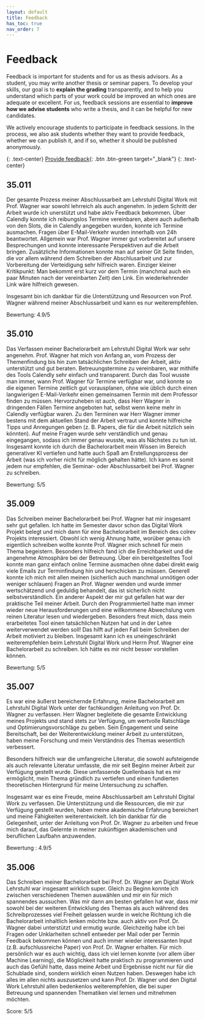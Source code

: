 ```yaml
---
layout: default
title: Feedback
has_toc: true
nav_order: 7
---
```


# Feedback

Feedback is important for students and for us as thesis advisors.
As a student, you may write another thesis or seminar papers. To develop your skills, our goal is to **explain the grading** transparently, and to help you understand which parts of your work could be improved an which ones are adequate or excellent.
For us, feedback sessions are essential to **improve how we advise students** who write a thesis, and it can be helpful for new candidates. 

We actively encourage students to participate in feedback sessions. In the process, we also ask students whether they want to provide feedback, whether we can publish it, and if so, whether it should be published anonymously.

{: .text-center}
[Provide feedback](https://github.com/digital-work-lab/theses/edit/main/docs/feedback.md){: .btn .btn-green target="_blank"}
{: .text-center}

<!-- 
## 35.XXX (Optional: Name)

- Things that worked well
- Things that should be improved
- Overall experience: summary and score (x/5 - higher scores are better)

Optional comment afterwards: Thesis advisor comment: We improved XY
-->

## 35.011

Der gesamte Prozess meiner Abschlussarbeit am Lehrstuhl Digital Work mit Prof. Wagner war sowohl lehrreich als auch angenehm. In jedem Schritt der Arbeit wurde ich unerstützt und habe aktiv Feedback bekommen. Über Calendly konnte ich reibungslos Termine vereinbaren, abere auch außerhalb von den Slots, die in Calendly angegeben wurden, konnte ich Termine ausmachen. Fragen über E-Mail-Verkehr wurden innerhalb von 24h beantwortet. Allgemein war Prof. Wagner immer gut vorbereitet auf unsere Besprechungen und konnte interessante Perspektiven auf die Arbeit bringen. Zusätzliche Informationen konnte man auf seiner Git Seite finden, die vor allem während dem Schreiben der Abschlusarbeit und zur Vorbereitung der Verteidigung sehr hilfreich waren.
Einziger kleiner Kritikpunkt: Man bekommt erst kurz vor dem Termin (manchmal auch ein paar Minuten nach der vereinbarten Zeit) den Link. Ein wiederkehrender Link wäre hilfreich gewesen.

Insgesamt bin ich dankbar für die Unterstützung und Resourcen von Prof. Wagner während meiner Abschlussarbeit und kann es nur weiterempfehlen.

Bewertung: 4.9/5

## 35.010

Das Verfassen meiner Bachelorarbeit am Lehrstuhl Digital Work war sehr angenehm. Prof. Wagner hat mich von Anfang an, vom Prozess der Themenfindung bis hin zum tatsächlichen Schreiben der Arbeit, aktiv unterstützt und gut beraten. Betreuungstermine zu vereinbaren, war mithilfe des Tools Calendly sehr einfach und transparent. Durch das Tool wusste man immer, wann Prof. Wagner für Termine verfügbar war, und konnte so die eigenen Termine zeitlich gut vorausplanen, ohne wie üblich durch einen langwierigen E-Mail-Verkehr einen gemeinsamen Termin mit dem Professor finden zu müssen. Hervorzuheben ist auch, dass Herr Wagner in dringenden Fällen Termine angeboten hat, selbst wenn keine mehr in Calendly verfügbar waren. Zu den Terminen war Herr Wagner immer bestens mit dem aktuellen Stand der Arbeit vertraut und konnte hilfreiche Tipps und Anregungen geben (z. B. Papers, die für die Arbeit nützlich sein könnten). Auf meine Fragen wurde sehr verständlich und genau eingegangen, sodass ich immer genau wusste, was als Nächstes zu tun ist. Insgesamt konnte ich durch die Bachelorarbeit mein Wissen im Bereich generativer KI vertiefen und hatte auch Spaß am Erstellungsprozess der Arbeit (was ich vorher nicht für möglich gehalten hätte). Ich kann es somit jedem nur empfehlen, die Seminar- oder Abschlussarbeit bei Prof. Wagner zu schreiben.

Bewertung: 5/5

## 35.009

Das Schreiben meiner Bachelorarbeit bei Prof. Wagner hat mir insgesamt sehr gut gefallen. Ich hatte im Semester davor schon das Digital Work Projekt belegt und mich dann für eine Bachelorarbeit im Bereich des colrev Projekts interessiert. Obwohl ich wenig Ahnung hatte, worüber genau ich eigentlich schreiben wollte konnte Prof. Wagner mich schnell für mein Thema begeistern. Besonders hilfreich fand ich die Erreichbarkeit und die angenehme Atmosphäre bei der Betreuung. Über ein bereitgestelltes Tool konnte man ganz einfach online Termine ausmachen ohne dabei direkt ewig viele Emails zur Terminfindung hin und herschicken zu müssen. Generell konnte ich mich mit allen meinen (sicherlich auch manchmal unnötigen oder weniger schlauen) Fragen an Prof. Wagner wenden und wurde immer wertschätzend und geduldig behandelt, das ist sicherlich nicht selbstverständlich.
Ein anderer Aspekt der mir gut gefallen hat war der praktische Teil meiner Arbeit. Durch den Programmierteil hatte man immer wieder neue Herausforderungen und eine willkommene Abwechslung vom reinen Literatur lesen und wiedergeben. Besonders freut mich, dass mein erarbeitetes Tool einen tatsächlichen Nutzen hat und in der Lehre weiterverwendet werden soll! Das hilft auf jeden Fall beim Schreiben der Arbeit motiviert zu bleiben. 
Insgesamt kann ich es uneingeschränkt weiterempfehlen beim Lehrstuhl Digital Work und Herrn Prof. Wagner eine Bachelorarbeit zu schreiben. Ich hätte es mir nicht besser vorstellen können. 

Bewertung: 5/5 

## 35.007

Es war eine äußerst bereichernde Erfahrung, meine Bachelorarbeit am Lehrstuhl Digital Work unter der fachkundigen Anleitung von Prof. Dr. Wagner zu verfassen. Herr Wagner begleitete die gesamte Entwicklung meines Projekts und stand stets zur Verfügung, um wertvolle Ratschläge und Optimierungsvorschläge zu geben. Sein Engagement und seine Bereitschaft, bei der Weiterentwicklung meiner Arbeit zu unterstützen, haben meine Forschung und mein Verständnis des Themas wesentlich verbessert.

Besonders hilfreich war die umfangreiche Literatur, die sowohl aufsteigende als auch relevante Literatur umfasste, die mir seit Beginn meiner Arbeit zur Verfügung gestellt wurde. Diese umfassende Quellenbasis hat es mir ermöglicht, mein Thema gründlich zu vertiefen und einen fundierten theoretischen Hintergrund für meine Untersuchung zu schaffen.

Insgesamt war es eine Freude, meine Abschlussarbeit am Lehrstuhl Digital Work zu verfassen. Die Unterstützung und die Ressourcen, die mir zur Verfügung gestellt wurden, haben meine akademische Erfahrung bereichert und meine Fähigkeiten weiterentwickelt. Ich bin dankbar für die Gelegenheit, unter der Anleitung von Prof. Dr. Wagner zu arbeiten und freue mich darauf, das Gelernte in meiner zukünftigen akademischen und beruflichen Laufbahn anzuwenden.

Bewertung : 4.9/5

## 35.006

Das Schreiben meiner Bachelorarbeit bei Prof. Dr. Wagner am Digital Work Lehrstuhl war insgesamt wirklich super. Gleich zu Beginn konnte ich zwischen verschiedenen Themen auswählen und mir ein für mich spannendes aussuchen. Was mir dann am besten gefallen hat war, dass mir sowohl bei der weiteren Entwicklung des Themas als auch während des Schreibprozesses viel Freiheit gelassen wurde in welche Richtung ich die Bachelorarbeit inhaltlich lenken möchte bzw. auch aktiv von Prof. Dr. Wagner dabei unterstützt und ermutig wurde. Gleichzeitig habe ich bei Fragen oder Unklarheiten schnell entweder per Mail oder per Termin Feedback bekommen können und auch immer wieder interessanten Input (z.B. aufschlussreiche Paper) von Prof. Dr. Wagner erhalten. Für mich persönlich war es auch wichtig, dass ich viel lernen konnte (vor allem über Machine Learning), die Möglichkeit hatte praktisch zu programmieren und auch das Gefühl hatte, dass meine Arbeit und Ergebnisse nicht nur für die Schublade sind, sondern wirklich einen Nutzen haben. Deswegen habe ich alles im allen nichts auszusetzen und kann Prof. Dr. Wagner und den Digital Work Lehrstuhl allen bedenkenlos weiterempfehlen, die bei super Betreuung und spannenden Thematiken viel lernen und mitnehmen möchten.

Score: 5/5
